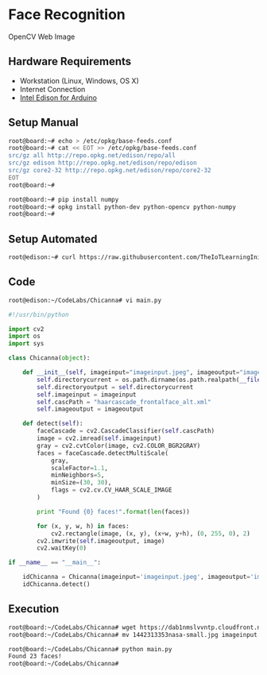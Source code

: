 # Face Recognition

  OpenCV Web Image

## Hardware Requirements

- Workstation (Linux, Windows, OS X)
- Internet Connection
- [Intel Edison for Arduino](https://www.seeedstudio.com/Intel%C2%AE-Edison-for-Arduino-p-2149.html)

## Setup Manual

```sh
root@board:~# echo > /etc/opkg/base-feeds.conf
root@board:~# cat << EOT >> /etc/opkg/base-feeds.conf
src/gz all http://repo.opkg.net/edison/repo/all
src/gz edison http://repo.opkg.net/edison/repo/edison
src/gz core2-32 http://repo.opkg.net/edison/repo/core2-32
EOT
root@board:~# 
```

```sh
root@board:~# pip install numpy
root@board:~# opkg install python-dev python-opencv python-numpy
root@board:~# 
```

## Setup Automated

```sh
root@edison:~# curl https://raw.githubusercontent.com/TheIoTLearningInitiative/CodeLabs/master/Chicanna/setup.sh -o - | sh
```

## Code

```sh
root@edison:~/CodeLabs/Chicanna# vi main.py
```

```python
#!/usr/bin/python

import cv2
import os
import sys

class Chicanna(object):

    def __init__(self, imageinput="imageinput.jpeg", imageoutput="imageoutput.jpeg"):
        self.directorycurrent = os.path.dirname(os.path.realpath(__file__))
        self.directoryoutput = self.directorycurrent
        self.imageinput = imageinput
        self.cascPath = "haarcascade_frontalface_alt.xml"
        self.imageoutput = imageoutput

    def detect(self):
        faceCascade = cv2.CascadeClassifier(self.cascPath)
        image = cv2.imread(self.imageinput)
        gray = cv2.cvtColor(image, cv2.COLOR_BGR2GRAY)
        faces = faceCascade.detectMultiScale(
            gray,
            scaleFactor=1.1,
            minNeighbors=5,
            minSize=(30, 30),
            flags = cv2.cv.CV_HAAR_SCALE_IMAGE
        )

        print "Found {0} faces!".format(len(faces))

        for (x, y, w, h) in faces:
            cv2.rectangle(image, (x, y), (x+w, y+h), (0, 255, 0), 2)
        cv2.imwrite(self.imageoutput, image)
        cv2.waitKey(0)

if __name__ == "__main__":

    idChicanna = Chicanna(imageinput='imageinput.jpeg', imageoutput='imageoutput.jpeg')
    idChicanna.detect()
```

## Execution

```sh
root@board:~/CodeLabs/Chicanna# wget https://dab1nmslvvntp.cloudfront.net/wp-content/uploads/2015/09/1442313353nasa-small.jpg
root@board:~/CodeLabs/Chicanna# mv 1442313353nasa-small.jpg imageinput.jpeg
```

```sh
root@board:~/CodeLabs/Chicanna# python main.py 
Found 23 faces!
root@board:~/CodeLabs/Chicanna# 
```
